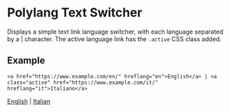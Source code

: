 # Polylang Text Switcher

Displays a simple text link language switcher, with each language separated by a | character. The active language link has the `.active` CSS class added.

## Example

`<a href="https://www.example.com/en/" hreflang="en">English</a> | <a class="active" href="https://www.example.com/it/" hreflang="it">Italiano</a>`

[English](/en/) | [Italian](it)

